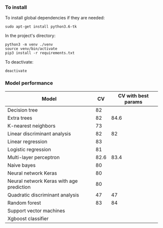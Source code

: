 ### To install
To install global dependencies if they are needed:
```
sudo apt-get install python3.6-tk
```
In the project's directory:
```
python3 -m venv ./venv
source venv/bin/activate
pip3 install -r requirements.txt
```
To deactivate:
```$xslt
deactivate
```


### Model performance
|  Model | CV  | CV with best params  |
|---|---|---|
| Decision tree |  82 |   |
| Extra trees  |  82 |  84.6 |
| K-nearest neighbors | 73  |   |
| Linear discriminant analysis  | 82  | 82  |
| Linear regression  |  83 |   |
| Logistic regression  | 81  |   |
| Multi-layer perceptron  | 82.6  | 83.4  |
| Naive bayes  |  80 |   |
| Neural network Keras  | 80  |   |
| Neural network Keras with age prediction  | 80  |   |
| Quadratic discriminant analysis  |  47 | 47  |
| Random forest  | 83  | 84  |
| Support vector machines  |   |   |
| Xgboost classifier  |   |   |